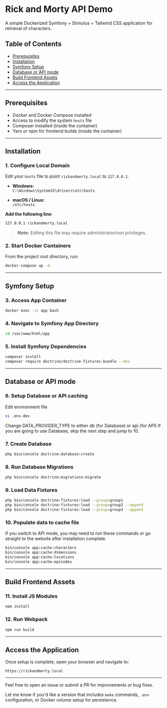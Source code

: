 # Rick and Morty API Demo

A simple Dockerized Symfony + Stimulus + Tailwind CSS application for retrieval of characters.

## Table of Contents

- [Prerequisites](#prerequisites)
- [Installation](#installation)
- [Symfony Setup](#symfony-setup)
- [Database or API mode](#database-or-api-mode)
- [Build Frontend Assets](#build-frontend-assets)
- [Access the Application](#access-the-application)

---
## Prerequisites

- Docker and Docker Compose installed
- Access to modify the system `hosts` file
- Composer installed (inside the container)
- Yarn or npm for frontend builds (inside the container)

---
## Installation

### 1. Configure Local Domain

Edit your `hosts` file to point `rickandmorty.local` to `127.0.0.1`.

- **Windows:**  
  `C:\Windows\System32\drivers\etc\hosts`

- **macOS / Linux:**  
  `/etc/hosts`

**Add the following line:**

```bash
127.0.0.1 rickandmorty.local
```

> **Note:** Editing this file may require administrator/root privileges.

### 2. Start Docker Containers

From the project root directory, run:

```bash
docker-compose up -d
```

---
## Symfony Setup

### 3. Access App Container

```bash
docker exec -it app bash
```

### 4. Navigate to Symfony App Directory

```bash
cd /var/www/html/app
```

### 5. Install Symfony Dependencies

```bash
composer install
composer require doctrine/doctrine-fixtures-bundle --dev
```

---
## Database or API mode

### 6. Setup Database or API caching
Edit environment file
```bash
vi .env.dev
```
Change DATA_PROVIDER_TYPE to either db (for Database) or api (for API)
If you are going to use Database, skip the next step and jump to 10.

### 7. Create Database

```bash
php bin/console doctrine:database:create
```

### 8. Run Database Migrations

```bash
php bin/console doctrine:migrations:migrate
```

### 9. Load Data Fixtures

```bash
php bin/console doctrine:fixtures:load --group=group1
php bin/console doctrine:fixtures:load --group=group2 --append
php bin/console doctrine:fixtures:load --group=group3 --append
```

### 10. Populate data to cache file
If you switch to API mode, you may need to run these commands or go straight to the website after installation complete.
```bash
bin/console app:cache:characters
bin/console app:cache:dimensions
bin/console app:cache:locations
bin/console app:cache:episodes
```

---
## Build Frontend Assets

### 11. Install JS Modules

```bash
npm install
```

### 12. Run Webpack

```bash
npm run build
```

---
## Access the Application

Once setup is complete, open your browser and navigate to:

```arduino
https://rickandmorty.local
```

---
Feel free to open an issue or submit a PR for improvements or bug fixes.


Let me know if you'd like a version that includes `make` commands, `.env` configuration, or Docker volume setup for persistence.